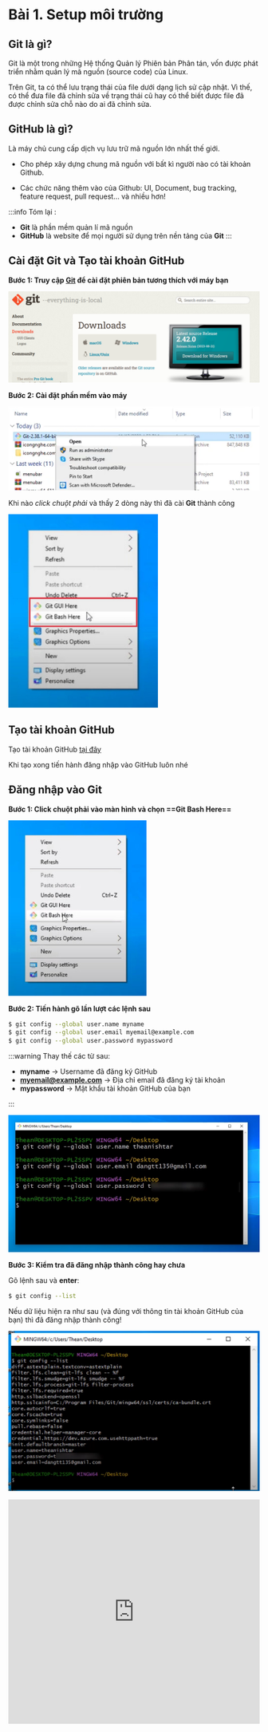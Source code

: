 

# Bài 1. Setup môi trường

## Git là gì?

Git là một trong những Hệ thống Quản lý Phiên bản Phân tán, vốn được phát triển nhằm quản lý mã nguồn (source code) của Linux.

Trên Git, ta có thể lưu trạng thái của file dưới dạng lịch sử cập nhật. Vì thế, có thể đưa file đã chỉnh sửa về trạng thái cũ hay có thể biết được file đã được chỉnh sửa chỗ nào do ai đã chỉnh sửa.

## GitHub là gì?

Là máy chủ cung cấp dịch vụ lưu trữ mã nguồn lớn nhất thế giới.

- Cho phép xây dựng chung mã nguồn với 
bất kì người nào có tài khoản Github.

- Các chức năng thêm vào của Github: UI, Document, bug tracking, feature request, pull request… và nhiều hơn!

:::info
Tóm lại :
- **Git** là phần mềm quản lí mã nguồn
- **GitHub** là website để mọi người sử dụng trên nền tảng của **Git**
:::

## Cài đặt Git và Tạo tài khoản GitHub


**Bước 1: Truy cập [Git](https://git-scm.com/downloads) để cài đặt phiên bản tương thích với máy bạn**

![Tải Git](https://github.com/dangtranhuu/images/blob/main/angurvad/github/session1/downloadgit.png?raw=true)

**Bước 2: Cài đặt phần mềm vào máy**

![Cài Git](https://github.com/dangtranhuu/images/blob/main/angurvad/github/session1/caidat.png?raw=true)

Khi nào *click chuột phải* và thấy 2 dòng này thì đã cài **Git** thành công


 <img src="https://github.com/dangtranhuu/images/blob/main/angurvad/github/session1/09d15404acfc79a220ed.jpg?raw=true" title="" alt="Professor Male.png" width="300">

## Tạo tài khoản GitHub

Tạo tài khoản GitHub [tại đây](https://github.com/signup?source=login)

Khi tạo xong tiến hành đăng nhập vào GitHub luôn nhé

## Đăng nhập vào Git

**Bước 1: Click chuột phải vào màn hình và chọn ==Git Bash Here==**

![Bash Git](https://github.com/dangtranhuu/images/blob/main/angurvad/github/session1/ab23d3822f7afa24a36b.jpg?raw=true)

**Bước 2: Tiến hành gõ lần lượt các lệnh sau**

```bash
$ git config --global user.name myname	
$ git config --global user.email myemail@example.com
$ git config --global user.password mypassword
```

:::warning
Thay thế các từ sau:
- **myname** -> Username đã đăng ký GitHub
- **myemail@example.com** -> Địa chỉ email đã đăng ký tài khoản
- **mypassword** -> Mật khẩu tài khoản GitHub của bạn

:::

![Bash Git](https://github.com/dangtranhuu/images/blob/main/angurvad/github/session1/dangnhap.png?raw=true)

**Bước 3: Kiểm tra đã đăng nhập thành công hay chưa**

Gõ lệnh sau và **enter**:

```bash
$ git config --list
```

Nếu dữ liệu hiện ra như sau (và đúng với thông tin tài khoản GitHub của bạn) thì đã đăng nhập thành công!

![Bash Git](https://github.com/dangtranhuu/images/blob/main/angurvad/github/session1/list.png?raw=true)


<iframe width="100%" height="450" src="https://www.youtube.com/embed/RV_jojt_2bo?si=KhYiTBJdNeHYFfMa" title="YouTube video player" frameborder="0" allow="accelerometer; autoplay; clipboard-write; encrypted-media; gyroscope; picture-in-picture; web-share" allowfullscreen></iframe>
